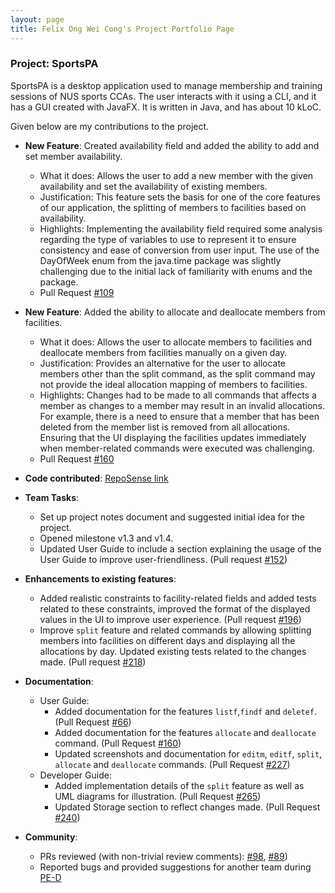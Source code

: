 ```yaml
---
layout: page
title: Felix Ong Wei Cong's Project Portfolio Page
---
```


### Project: SportsPA

SportsPA is a desktop application used to manage membership and training sessions of NUS sports CCAs.
The user interacts with it using a CLI, and it has a GUI created with JavaFX. It is written in Java, and has about 10 kLoC.

Given below are my contributions to the project.

* **New Feature**: Created availability field and added the ability to add and set member availability.
    * What it does: Allows the user to add a new member with the given availability and set the availability of existing members.
    * Justification: This feature sets the basis for one of the core features of our application, the splitting of members to facilities based on availability.
    * Highlights: Implementing the availability field required some analysis regarding the type of variables to use to represent it to ensure consistency and ease of conversion from user input. The use of the DayOfWeek enum from the java.time package was slightly challenging
      due to the initial lack of familiarity with enums and the package.
    * Pull Request [\#109](https://github.com/AY2122S1-CS2103T-W12-1/tp/pull/109)

* **New Feature**: Added the ability to allocate and deallocate members from facilities.
    * What it does: Allows the user to allocate members to facilities and deallocate members from facilities manually on a given day.
    * Justification: Provides an alternative for the user to allocate members other than the split command, as the split command may not provide the ideal allocation mapping of members to facilities.
    * Highlights: Changes had to be made to all commands that affects a member as changes to a member may result in an invalid allocations.
      For example, there is a need to ensure that a member that has been deleted from the member list is removed from all allocations.
      Ensuring that the UI displaying the facilities updates immediately when member-related commands were executed was challenging.
    * Pull Request [\#160](https://github.com/AY2122S1-CS2103T-W12-1/tp/pull/160)

* **Code contributed**: [RepoSense link](https://nus-cs2103-ay2122s1.github.io/tp-dashboard/#breakdown=true&search=felix-ong)

<div style="page-break-after: always;"></div>

* **Team Tasks**:
    * Set up project notes document and suggested initial idea for the project.
    * Opened milestone v1.3 and v1.4.
    * Updated User Guide to include a section explaining the usage of the User Guide to improve user-friendliness. (Pull request [\#152](https://github.com/AY2122S1-CS2103T-W12-1/tp/pull/152))

* **Enhancements to existing features**:
    * Added realistic constraints to facility-related fields and added tests related to these constraints, improved the format of the displayed values in the UI to improve user experience.
      (Pull request [\#196](https://github.com/AY2122S1-CS2103T-W12-1/tp/pull/196))
    * Improve `split` feature and related commands by allowing splitting members into facilities on different days and displaying all the allocations by day. Updated existing tests related to the changes made. (Pull request [\#218](https://github.com/AY2122S1-CS2103T-W12-1/tp/pull/218))

* **Documentation**:
    * User Guide:
        * Added documentation for the features `listf`,`findf` and `deletef`. (Pull Request [\#66](https://github.com/AY2122S1-CS2103T-W12-1/tp/pull/66))
        * Added documentation for the features `allocate` and `deallocate` command. (Pull Request [\#160](https://github.com/AY2122S1-CS2103T-W12-1/tp/pull/160))
        * Updated screenshots and documentation for `editm`, `editf`, `split`, `allocate` and `deallocate` commands. (Pull Request [\#227](https://github.com/AY2122S1-CS2103T-W12-1/tp/pull/227))
    * Developer Guide:
        * Added implementation details of the `split` feature as well as UML diagrams for illustration. (Pull Request [\#265](https://github.com/AY2122S1-CS2103T-W12-1/tp/pull/265))
        * Updated Storage section to reflect changes made. (Pull Request [\#240](https://github.com/AY2122S1-CS2103T-W12-1/tp/pull/240))

* **Community**:
    * PRs reviewed (with non-trivial review comments): [\#98](https://github.com/AY2122S1-CS2103T-W12-1/tp/pull/98), [\#89](https://github.com/AY2122S1-CS2103T-W12-1/tp/pull/89))
    * Reported bugs and provided suggestions for another team during [PE-D](https://github.com/felix-ong/ped/issues)

